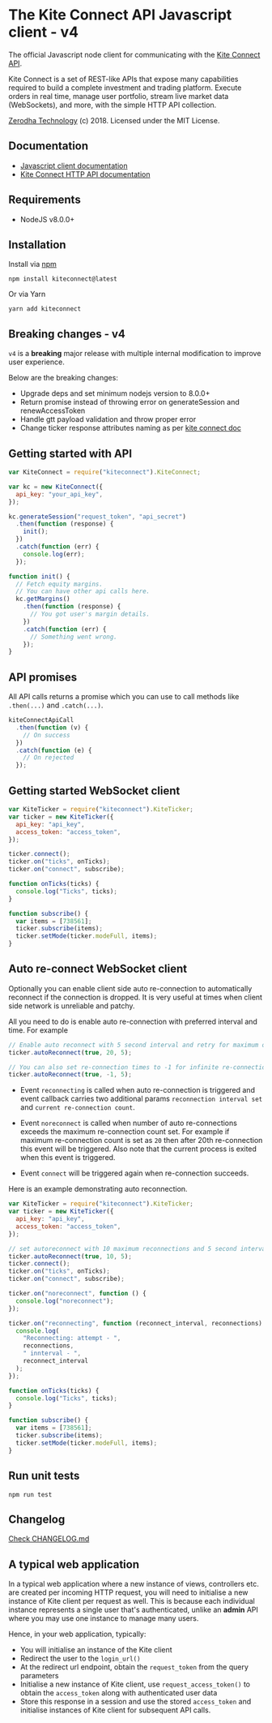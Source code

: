 # The Kite Connect API Javascript client - v4

The official Javascript node client for communicating with the [Kite Connect API](https://kite.trade).

Kite Connect is a set of REST-like APIs that expose many capabilities required to build a complete investment and trading platform. Execute orders in real time, manage user portfolio, stream live market data (WebSockets), and more, with the simple HTTP API collection.

[Zerodha Technology](http://zerodha.com) (c) 2018. Licensed under the MIT License.

## Documentation

- [Javascript client documentation](https://kite.trade/docs/kiteconnectjs/v3)
- [Kite Connect HTTP API documentation](https://kite.trade/docs/connect/v3)

## Requirements

- NodeJS v8.0.0+

## Installation

Install via [npm](https://www.npmjs.com/package/kiteconnect)

    npm install kiteconnect@latest

Or via Yarn

    yarn add kiteconnect

## Breaking changes - v4

`v4` is a **breaking** major release with multiple internal modification to improve user experience.<br>

Below are the breaking changes:

- Upgrade deps and set minimum nodejs version to 8.0.0+
- Return promise instead of throwing error on generateSession and renewAccessToken
- Handle gtt payload validation and throw proper error
- Change ticker response attributes naming as per [kite connect doc](https://kite.trade/docs/connect/v3/websocket/#quote-packet-structure)

## Getting started with API

```javascript
var KiteConnect = require("kiteconnect").KiteConnect;

var kc = new KiteConnect({
  api_key: "your_api_key",
});

kc.generateSession("request_token", "api_secret")
  .then(function (response) {
    init();
  })
  .catch(function (err) {
    console.log(err);
  });

function init() {
  // Fetch equity margins.
  // You can have other api calls here.
  kc.getMargins()
    .then(function (response) {
      // You got user's margin details.
    })
    .catch(function (err) {
      // Something went wrong.
    });
}
```

## API promises

All API calls returns a promise which you can use to call methods like `.then(...)` and `.catch(...)`.

```javascript
kiteConnectApiCall
  .then(function (v) {
    // On success
  })
  .catch(function (e) {
    // On rejected
  });
```

## Getting started WebSocket client

```javascript
var KiteTicker = require("kiteconnect").KiteTicker;
var ticker = new KiteTicker({
  api_key: "api_key",
  access_token: "access_token",
});

ticker.connect();
ticker.on("ticks", onTicks);
ticker.on("connect", subscribe);

function onTicks(ticks) {
  console.log("Ticks", ticks);
}

function subscribe() {
  var items = [738561];
  ticker.subscribe(items);
  ticker.setMode(ticker.modeFull, items);
}
```

## Auto re-connect WebSocket client

Optionally you can enable client side auto re-connection to automatically reconnect if the connection is dropped.
It is very useful at times when client side network is unreliable and patchy.

All you need to do is enable auto re-connection with preferred interval and time. For example

```javascript
// Enable auto reconnect with 5 second interval and retry for maximum of 20 times.
ticker.autoReconnect(true, 20, 5);

// You can also set re-connection times to -1 for infinite re-connections
ticker.autoReconnect(true, -1, 5);
```

- Event `reconnecting` is called when auto re-connection is triggered and event callback carries two additional params `reconnection interval set` and `current re-connection count`.

- Event `noreconnect` is called when number of auto re-connections exceeds the maximum re-connection count set. For example if maximum re-connection count is set as `20` then after 20th re-connection this event will be triggered. Also note that the current process is exited when this event is triggered.

- Event `connect` will be triggered again when re-connection succeeds.

Here is an example demonstrating auto reconnection.

```javascript
var KiteTicker = require("kiteconnect").KiteTicker;
var ticker = new KiteTicker({
  api_key: "api_key",
  access_token: "access_token",
});

// set autoreconnect with 10 maximum reconnections and 5 second interval
ticker.autoReconnect(true, 10, 5);
ticker.connect();
ticker.on("ticks", onTicks);
ticker.on("connect", subscribe);

ticker.on("noreconnect", function () {
  console.log("noreconnect");
});

ticker.on("reconnecting", function (reconnect_interval, reconnections) {
  console.log(
    "Reconnecting: attempt - ",
    reconnections,
    " innterval - ",
    reconnect_interval
  );
});

function onTicks(ticks) {
  console.log("Ticks", ticks);
}

function subscribe() {
  var items = [738561];
  ticker.subscribe(items);
  ticker.setMode(ticker.modeFull, items);
}
```

## Run unit tests

```
npm run test
```

## Changelog

[Check CHANGELOG.md](CHANGELOG.md)

## A typical web application

In a typical web application where a new instance of
views, controllers etc. are created per incoming HTTP
request, you will need to initialise a new instance of
Kite client per request as well. This is because each
individual instance represents a single user that's
authenticated, unlike an **admin** API where you may
use one instance to manage many users.

Hence, in your web application, typically:

- You will initialise an instance of the Kite client
- Redirect the user to the `login_url()`
- At the redirect url endpoint, obtain the
  `request_token` from the query parameters
- Initialise a new instance of Kite client,
  use `request_access_token()` to obtain the `access_token`
  along with authenticated user data
- Store this response in a session and use the
  stored `access_token` and initialise instances
  of Kite client for subsequent API calls.
